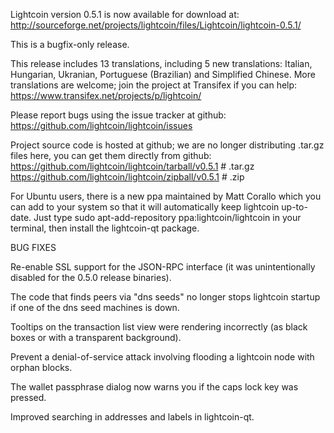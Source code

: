 Lightcoin version 0.5.1 is now available for download at:
http://sourceforge.net/projects/lightcoin/files/Lightcoin/lightcoin-0.5.1/

This is a bugfix-only release.

This release includes 13 translations, including 5 new translations:
Italian, Hungarian, Ukranian, Portuguese (Brazilian) and Simplified Chinese.
More translations are welcome; join the project at Transifex if you can help:
https://www.transifex.net/projects/p/lightcoin/

Please report bugs using the issue tracker at github:
https://github.com/lightcoin/lightcoin/issues

Project source code is hosted at github; we are no longer
distributing .tar.gz files here, you can get them
directly from github:
https://github.com/lightcoin/lightcoin/tarball/v0.5.1  # .tar.gz
https://github.com/lightcoin/lightcoin/zipball/v0.5.1  # .zip

For Ubuntu users, there is a new ppa maintained by Matt Corallo which
you can add to your system so that it will automatically keep
lightcoin up-to-date.  Just type
sudo apt-add-repository ppa:lightcoin/lightcoin
in your terminal, then install the lightcoin-qt package.


BUG FIXES

Re-enable SSL support for the JSON-RPC interface (it was unintentionally
disabled for the 0.5.0 release binaries).

The code that finds peers via "dns seeds" no longer stops lightcoin startup
if one of the dns seed machines is down.

Tooltips on the transaction list view were rendering incorrectly (as black boxes
or with a transparent background).

Prevent a denial-of-service attack involving flooding a lightcoin node with
orphan blocks.

The wallet passphrase dialog now warns you if the caps lock key was pressed.

Improved searching in addresses and labels in lightcoin-qt.
